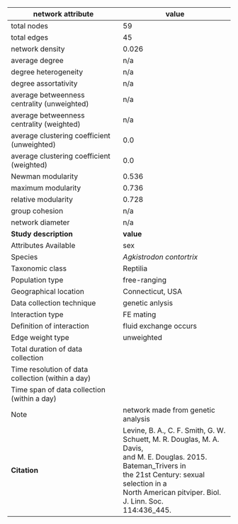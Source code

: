 network attribute|value
---|---
total nodes|59
total edges|45
network density|0.026
average degree|n/a
degree heterogeneity|n/a
degree assortativity|n/a
average betweenness centrality (unweighted)|n/a
average betweenness centrality (weighted)|n/a
average clustering coefficient (unweighted)|0.0
average clustering coefficient (weighted)|0.0
Newman modularity|0.536
maximum modularity|0.736
relative modularity|0.728
group cohesion|n/a
network diameter|n/a
**Study description**|**value**
Attributes Available|sex
Species|*Agkistrodon contortrix*
Taxonomic class|Reptilia
Population type|free-ranging
Geographical location|Connecticut, USA
Data collection technique|genetic anlysis
Interaction type|FE mating
Definition of interaction|fluid exchange occurs
Edge weight type|unweighted
Total duration of data collection|
Time resolution of data collection (within a day)|
Time span of data collection (within a day)|
Note|network made from genetic analysis
**Citation** | Levine, B. A., C. F. Smith, G. W. <br> Schuett, M. R. Douglas, M. A. Davis, <br> and M. E. Douglas. 2015. Bateman_Trivers in <br> the 21st Century: sexual selection in a <br> North American pitviper. Biol. J. Linn. Soc. <br> 114:436_445.